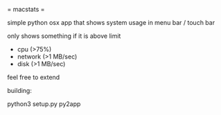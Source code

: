 = macstats =

simple python osx app that shows system usage in menu bar / touch bar

only shows something if it is above limit

- cpu (>75%)
- network (>1 MB/sec)
- disk (>1 MB/sec)

feel free to extend

building:

python3 setup.py py2app

